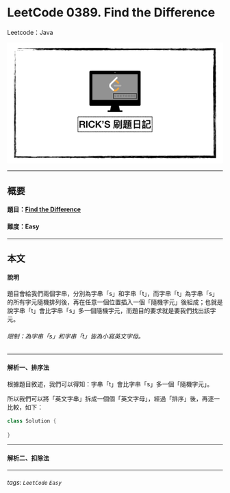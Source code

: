 # LeetCode 0389. Find the Difference
Leetcode：Java

![](https://github.com/rickbsr/LeetCode/blob/main/pics/leetcode-ric.jpeg?raw=true)

---

## 概要

#### 題目：[Find the Difference](https://leetcode.com/problems/find-the-difference/)

#### 難度：Easy

---

## 本文

#### 說明

題目會給我們兩個字串，分別為字串「s」和字串「t」，而字串「t」為字串「s」的所有字元隨機排列後，再在任意一個位置插入一個「隨機字元」後組成；也就是說字串「t」會比字串「s」多一個隨機字元，而題目的要求就是要我們找出該字元。

###### 限制：為字串「s」和字串「t」皆為小寫英文字母。

---

#### 解析一、排序法

根據題目敘述，我們可以得知：字串「t」會比字串「s」多一個「隨機字元」。

所以我們可以將「英文字串」拆成一個個「英文字母」，經過「排序」後，再逐一比較，如下：

```java
class Solution {

}
```

---

#### 解析二、扣除法



---

###### tags: `LeetCode` `Easy`